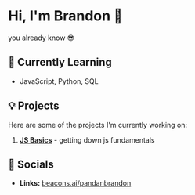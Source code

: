 # Hi, I'm Brandon 👋

you already know 😎


## 🌱 Currently Learning
- JavaScript, Python, SQL

## 💡 Projects
Here are some of the projects I'm currently working on:

1. **[JS Basics](https://github.com/pandanbrandon/learningJSfrrr)** - getting down js fundamentals



## 📣 Socials

- **Links:** [beacons.ai/pandanbrandon](https://beacons.ai/pandanbrandon)




